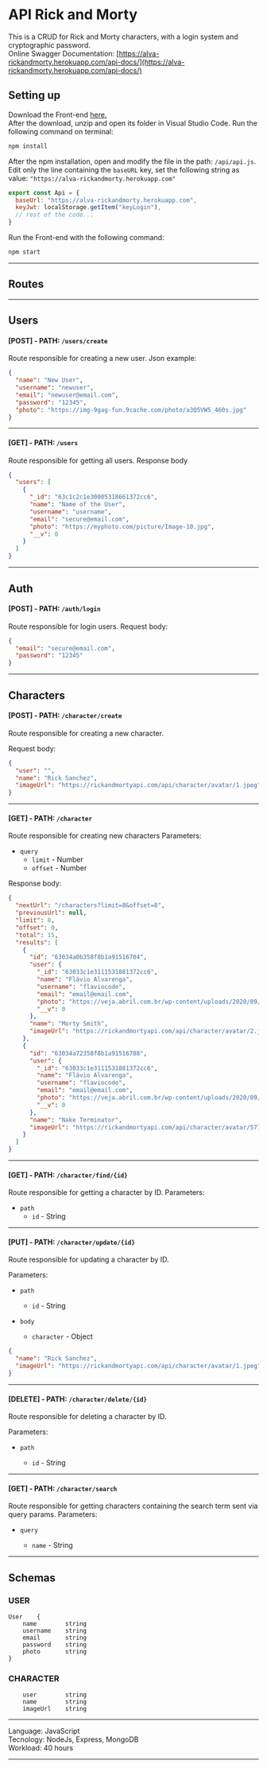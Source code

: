 # API Rick and Morty

This is a CRUD for Rick and Morty characters, with a login system and cryptographic password.  
Online Swagger Documentation: [https://alva-rickandmorty.herokuapp.com/api-docs/](https://alva-rickandmorty.herokuapp.com/api-docs/)

## Setting up

Download the Front-end [here.](https://drive.google.com/file/d/1FAutpdj3nYIuwzfeoLwUOhWmybOvecSi/view?usp=sharing)  
After the download, unzip and open its folder in Visual Studio Code. Run the following command on terminal:

```bash
npm install
```

After the npm installation, open and modify the file in the path: `/api/api.js`.  
Edit only the line containing the `baseURL` key, set the following string as value: `"https://alva-rickandmorty.herokuapp.com"`

```javaScript
export const Api = {
  baseUrl: "https://alva-rickandmorty.herokuapp.com",
  keyJwt: localStorage.getItem("keyLogin"),
  // rest of the code...
}
```

Run the Front-end with the following command:

```bash
npm start
```

---

## Routes

---

## Users

#### [POST] - PATH: `/users/create`

Route responsible for creating a new user.
Json example:

```json
{
  "name": "New User",
  "username": "newuser",
  "email": "newuser@email.com",
  "password": "12345",
  "photo": "https://img-9gag-fun.9cache.com/photo/a3Q5VW5_460s.jpg"
}
```

---

#### [GET] - PATH: `/users`

Route responsible for getting all users.
Response body

```json
{
  "users": [
    {
      "_id": "63c1c2c1e30005318661372cc6",
      "name": "Name of the User",
      "username": "username",
      "email": "secure@email.com",
      "photo": "https://myphoto.com/picture/Image-10.jpg",
      "__v": 0
    }
  ]
}
```

---

## Auth

#### [POST] - PATH: `/auth/login`

Route responsible for login users.
Request body:

```json
{
  "email": "secure@email.com",
  "password": "12345"
}
```

---

## Characters

#### [POST] - PATH: `/character/create`

Route responsible for creating a new character.

Request body:

```json
{
  "user": "",
  "name": "Rick Sanchez",
  "imageUrl": "https://rickandmortyapi.com/api/character/avatar/1.jpeg"
}
```

---

#### [GET] - PATH: `/character`

Route responsible for creating new characters
Parameters:

- `query`
  - `limit` - Number
  - `offset` - Number

Response body:

```json
{
  "nextUrl": "/characters?limit=8&offset=8",
  "previousUrl": null,
  "limit": 8,
  "offset": 0,
  "total": 15,
  "results": [
    {
      "id": "63034a0b358f8b1a91516784",
      "user": {
        "_id": "63033c1e3111531881372cc6",
        "name": "Flávio Alvarenga",
        "username": "flaviocode",
        "email": "email@email.com",
        "photo": "https://veja.abril.com.br/wp-content/uploads/2020/09/1-GettyImages-517387700.jpg",
        "__v": 0
      },
      "name": "Morty Smith",
      "imageUrl": "https://rickandmortyapi.com/api/character/avatar/2.jpeg"
    },
    {
      "id": "63034a72358f8b1a91516788",
      "user": {
        "_id": "63033c1e3111531881372cc6",
        "name": "Flávio Alvarenga",
        "username": "flaviocode",
        "email": "email@email.com",
        "photo": "https://veja.abril.com.br/wp-content/uploads/2020/09/1-GettyImages-517387700.jpg",
        "__v": 0
      },
      "name": "Nake Terminator",
      "imageUrl": "https://rickandmortyapi.com/api/character/avatar/577.jpeg"
    }
  ]
}
```

---

#### [GET] - PATH: `/character/find/{id}`

Route responsible for getting a character by ID.
Parameters:

- `path`
  - `id` - String

---

#### [PUT] - PATH: `/character/update/{id}`

Route responsible for updating a character by ID.

Parameters:

- `path`

  - `id` - String

- `body`
  - `character` - Object

```json
{
  "name": "Rick Sanchez",
  "imageUrl": "https://rickandmortyapi.com/api/character/avatar/1.jpeg"
}
```

---

#### [DELETE] - PATH: `/character/delete/{id}`

Route responsible for deleting a character by ID.

Parameters:

- `path`

  - `id` - String

---

#### [GET] - PATH: `/character/search`

Route responsible for getting characters containing the search term sent via query params.
Parameters:

- `query`

  - `name` - String

---

## Schemas

### USER

```
User    {
    name        string
    username    string
    email       string
    password    string
    photo       string
}
```

### CHARACTER

```
    user        string
    name        string
    imageUrl    string
```

---

Language: JavaScript  
Tecnology: NodeJs, Express, MongoDB  
Workload: 40 hours

---
